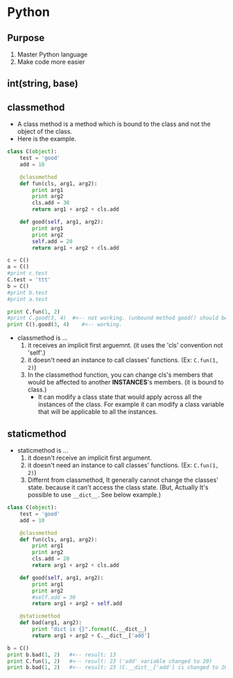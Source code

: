 <link rel="stylesheet" type="text/css" media="all" href="https://shlomo90.github.io/homepage.css" />

# Python

## Purpose

1. Master Python language
2. Make code more easier

## int(string, base)


## classmethod

* A class method is a method which is bound to the class and not the object of the class.
* Here is the example.

```python
class C(object):
    test = 'good'
    add = 10

    @classmethod
    def fun(cls, arg1, arg2):
        print arg1
        print arg2
		cls.add = 30
        return arg1 + arg2 + cls.add

    def good(self, arg1, arg2):
        print arg1
        print arg2
		self.add = 20
        return arg1 + arg2 + cls.add

c = C()
a = C()
#print c.test
C.test = 'ttt'
b = C()
#print b.test
#print a.test

print C.fun(1, 2)
#print C.good(3, 4)  #<-- not working. (unbound method good() should be called with C instance
print C().good(3, 4)    #<-- working.
```

* classmethod is ...
	1. it receives an implicit first arguemnt. (it uses the 'cls' convention not 'self'.)
	2. it doesn't need an instance to call classes' functions. (Ex: `C.fun(1, 2)`)
	3. In the classmethod function, you can change cls's members that would be affected to another
	   **INSTANCES**'s members. (it is bound to class.)
	   - It can modify a class state that would apply across all the instances of the class. For example it can modify a class variable that will be applicable to all the instances.

## staticmethod

* staticmethod is ...
	1. it doesn't receive an implicit first argument.
	2. it doesn't need an instance to call classes' functions. (Ex: `C.fun(1, 2)`)
	3. Differnt from classmethod, It generally cannot change the classes' state. because it can't access the class state.
	   (But, Actually It's possible to use `__dict__`. See below example.)

```python
class C(object):
    test = 'good'
    add = 10

    @classmethod
    def fun(cls, arg1, arg2):
        print arg1
        print arg2
        cls.add = 20
        return arg1 + arg2 + cls.add

    def good(self, arg1, arg2):
        print arg1
        print arg2
        #self.add = 30
        return arg1 + arg2 + self.add

    @staticmethod
    def bad(arg1, arg2):
        print "dict is {}".format(C.__dict__)
        return arg1 + arg2 + C.__dict__['add']

b = C()
print b.bad(1, 2)	#<-- result: 13
print C.fun(1, 2)	#<-- result: 23 ('add' variable changed to 20)
print b.bad(1, 2)	#<-- result: 23 (C.__dict__['add'] is changed to 20)
```
